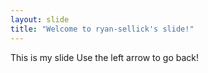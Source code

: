 ```yaml
---
layout: slide
title: "Welcome to ryan-sellick's slide!"
---
```

This is my slide
Use the left arrow to go back!
